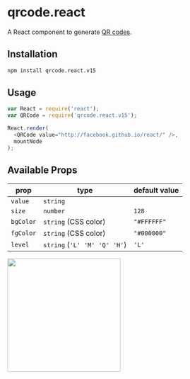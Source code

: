 # qrcode.react

A React component to generate [QR codes](http://en.wikipedia.org/wiki/QR_code).

## Installation

```sh
npm install qrcode.react.v15
```

## Usage

```js
var React = require('react');
var QRCode = require('qrcode.react.v15');

React.render(
  <QRCode value="http://facebook.github.io/react/" />,
  mountNode
);
```

## Available Props

prop      | type                 | default value
----------|----------------------|--------------
`value`   | `string`             |
`size`    | `number`             | `128`
`bgColor` | `string` (CSS color) | `"#FFFFFF"`
`fgColor` | `string` (CSS color) | `"#000000"`
`level`   | `string` (`'L' 'M' 'Q' 'H'`)            | `'L'`

<img src="qrcode.png" height="256" width="256">
